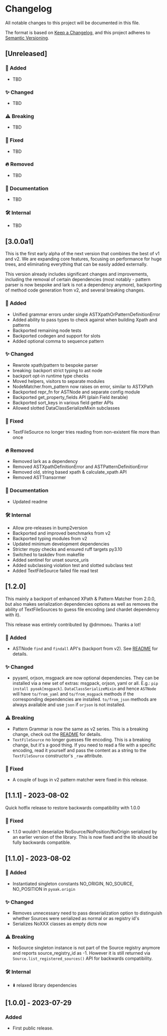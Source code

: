 # Changelog

All notable changes to this project will be documented in this file.

The format is based on [Keep a Changelog](https://keepachangelog.com/en/1.0.0/),
and this project adheres to [Semantic Versioning](https://semver.org/spec/v2.0.0.html).

## [Unreleased]

### 🚀 Added

- TBD

### ✨ Changed

- TBD

### ⚠️ Breaking

- TBD

### 🐛 Fixed

- TBD

### 🔥 Removed

- TBD

### 📖 Documentation

- TBD

### 🛠️ Internal

- TBD

## [3.0.0a1]

This is the first early alpha of the next version that combines the best of v1 and v2. We are expanding core features, focusing on performance for huge trees, and eliminating everything that can be easily added externally.

This version already includes significant changes and improvements, including the removal of certain dependencies (most notably - pattern parser is now bespoke and lark is not a dependency anymore), backporting of method code generation from v2, and several breaking changes.

### 🚀 Added

- Unified grammar errors under single ASTXpathOrPatternDefinitionError
- Added ability to pass types to check against when building Xpath and patterns
- Backported remaining node tests
- Backported codegen and support for slots
- Added optional comma to sequence pattern

### ✨ Changed

- Rewrote xpath/pattern to bespoke parser
- breaking: backport strict typing to ast node
- backport opt-in runtime type checks
- Moved helpers, visitors to separate modules
- NodeMatcher.from_pattern now raises on error, similar to ASTXPath
- Backported repr_fn for ASTNode and separate config module
- Backported get_property_fields API (plain Field iterable)
- Backported sort_keys in various field getter APIs
- Allowed slotted DataClassSerializeMixin subclasses

### 🐛 Fixed

- TextFileSource no longer tries reading from non-existent file more than once

### 🔥 Removed

- Removed lark as a dependency
- Removed ASTXpathDefinitionError and ASTPatternDefinitionError
- Removed old, string based xpath & calculate_xpath API
- Removed ASTTransormer

### 📖 Documentation

- Updated readme

### 🛠️ Internal

- Allow pre-releases in bump2version
- Backported and improved benchmarks from v2
- Backported typing modules from v2
- Updated minimum development dependencies
- Stricter mypy checks and ensured ruff targets py3.10
- Switched to taskdev from makefile
- Added sentinel for unset source_uris
- Added subclassing violation test and slotted subclass test
- Added TextFileSource failed file read test

## [1.2.0]

This mainly a backport of enhanced XPath & Pattern Matcher from 2.0.0, but also makes serialization dependencies options as well as removes the ability of TextFileSources to guess file encoding (and chardet dependency with it).

This release was entirely contributed by @dmmoeu. Thanks a lot!

### 🚀 Added

- ASTNode `find` and `findall` API's (backport from v2). See [README](README.md#xpath) for details.

### ✨ Changed

- pyyaml, orjson, msgpack are now optional dependencies. They can be installed via a new set of extras: msgpack, orjson, yaml or all. E.g.: `pip install pyoak[msgpack]`. `DataClassSerializeMixin` and hence `ASTNode` will have `to/from_yaml` and `to/from_msgpack` methods if the corresponding dependencies are installed. `to/from_json` methods are always available and use `json` if `orjson` is not installed.

### ⚠️ Breaking

- Pattern Grammar is now the same as v2 series. This is a breaking change, check out the [README](README.md#pattern-matching) for details.
- `TextFileSource` no longer guesses file encoding. This is a breaking change, but it's a good thing. If you need to read a file with a specific encoding, read it yourself and pass the content as a string to the `TextFileSource` constructor's `_raw` attribute.

### 🐛 Fixed

- A couple of bugs in v2 pattern matcher were fixed in this release.

## [1.1.1] - 2023-08-02

Quick hotfix release to restore backwards compatibility with 1.0.0

### 🐛 Fixed

- 1.1.0 wouldn't deserialize NoSource/NoPosition/NoOrigin serialized by an earlier version of the library. This is now fixed and the lib should be fully backwards compatible.

## [1.1.0] - 2023-08-02

### 🚀 Added

- Instantiated singleton constants NO_ORIGIN, NO_SOURCE, NO_POSITION in `pyoak.origin`

### ✨ Changed

- Removes unnecessary need to pass deserialization option to distinguish whether Sources were serialized as normal or as registry id's
- Serializes NoXXX classes as empty dicts now

### ⚠️ Breaking

- NoSource singleton instance is not part of the Source registry anymore and reports source_registry_id as -1. However it is still returned via `Source.list_registered_sources()` API for backwards compatibility.

### 🛠️ Internal

- ⬇️ relaxed library dependencies

## [1.0.0] - 2023-07-29

### Added

- First public release.
